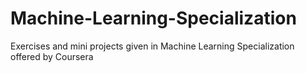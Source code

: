 # Machine-Learning-Specialization
Exercises and mini projects given in Machine Learning Specialization offered by Coursera 
